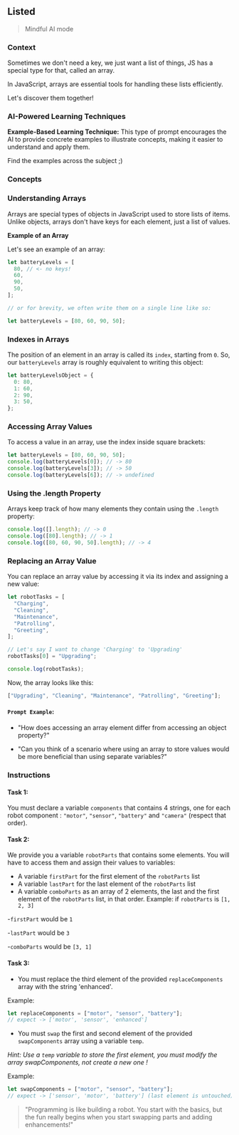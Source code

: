 ## Listed

> Mindful AI mode

### Context

Sometimes we don't need a key, we just want a list of things, JS has a special type for that, called an array.

In JavaScript, arrays are essential tools for handling these lists efficiently.

Let's discover them together!

### AI-Powered Learning Techniques

**Example-Based Learning Technique:**
This type of prompt encourages the AI to provide concrete examples to illustrate concepts, making it easier to understand and apply them.

Find the examples across the subject ;)

### Concepts

### Understanding Arrays

Arrays are special types of objects in JavaScript used to store lists of items. Unlike objects, arrays don't have keys for each element, just a list of values.

**Example of an Array**

Let's see an example of an array:

```js
let batteryLevels = [
  80, // <- no keys!
  60,
  90,
  50,
];

// or for brevity, we often write them on a single line like so:

let batteryLevels = [80, 60, 90, 50];
```

### Indexes in Arrays

The position of an element in an array is called its `index`, starting from `0`. So, our `batteryLevels` array is roughly equivalent to writing this object:

```js
let batteryLevelsObject = {
  0: 80,
  1: 60,
  2: 90,
  3: 50,
};
```

### Accessing Array Values

To access a value in an array, use the index inside square brackets:

```js
let batteryLevels = [80, 60, 90, 50];
console.log(batteryLevels[0]); // -> 80
console.log(batteryLevels[3]); // -> 50
console.log(batteryLevels[6]); // -> undefined
```

### Using the .length Property

Arrays keep track of how many elements they contain using the `.length` property:

```js
console.log([].length); // -> 0
console.log([80].length); // -> 1
console.log([80, 60, 90, 50].length); // -> 4
```

### Replacing an Array Value

You can replace an array value by accessing it via its index and assigning a new value:

```js
let robotTasks = [
  "Charging",
  "Cleaning",
  "Maintenance",
  "Patrolling",
  "Greeting",
];

// Let's say I want to change 'Charging' to 'Upgrading'
robotTasks[0] = "Upgrading";

console.log(robotTasks);
```

Now, the array looks like this:

```js
["Upgrading", "Cleaning", "Maintenance", "Patrolling", "Greeting"];
```

#### **`Prompt Example`**:

- "How does accessing an array element differ from accessing an object property?"

- "Can you think of a scenario where using an array to store values would be more beneficial than using separate variables?"

### Instructions

#### Task 1:

You must declare a variable `components` that contains 4 strings, one for each robot component : `"motor"`, `"sensor"`, `"battery"` and `"camera"` (respect that order).

#### Task 2:

We provide you a variable `robotParts` that contains some elements. You will have to access them and assign their values to variables:

- A variable `firstPart` for the first element of the `robotParts` list
- A variable `lastPart` for the last element of the `robotParts` list
- A variable `comboParts` as an array of 2 elements, the last and the first element of the `robotParts` list, in that order.
  Example: if `robotParts` is `[1, 2, 3]`

-`firstPart` would be `1`

-`lastPart` would be `3`

-`comboParts` would be `[3, 1]`

#### Task 3:

- You must replace the third element of the provided `replaceComponents` array with the string 'enhanced'.

Example:

```js
let replaceComponents = ["motor", "sensor", "battery"];
// expect -> ['motor', 'sensor', 'enhanced']
```

- You must `swap` the first and second element of the provided `swapComponents` array using a variable `temp`.

_Hint: Use a `temp` variable to store the first element, you must modify the array swapComponents, not create a new one !_

Example:

```js
let swapComponents = ["motor", "sensor", "battery"];
// expect -> ['sensor', 'motor', 'battery'] (last element is untouched)
```

> "Programming is like building a robot. You start with the basics, but the fun really begins when you start swapping parts and adding enhancements!"
